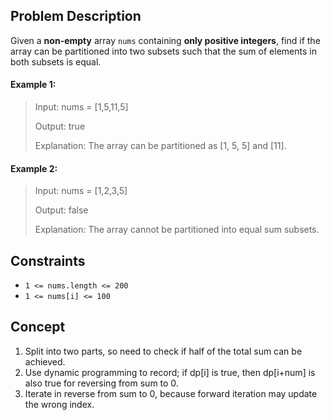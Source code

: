 ## Problem Description

Given a **non-empty** array `nums` containing **only positive integers**, find if the array can be partitioned into two subsets such that the sum of elements in both subsets is equal.

#### Example 1:
> Input: nums = [1,5,11,5]
>
> Output: true
>
> Explanation: The array can be partitioned as [1, 5, 5] and [11].

#### Example 2:
> Input: nums = [1,2,3,5]
>
> Output: false
>
> Explanation: The array cannot be partitioned into equal sum subsets.

## Constraints

- `1 <= nums.length <= 200`
- `1 <= nums[i] <= 100`

## Concept
1. Split into two parts, so need to check if half of the total sum can be achieved.
2. Use dynamic programming to record; if dp[i] is true, then dp[i+num] is also true for reversing from sum to 0.
3. Iterate in reverse from sum to 0, because forward iteration may update the wrong index.
